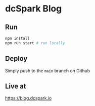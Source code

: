 # dcSpark Blog

## Run

```bash
npm install
npm run start # run locally
```

## Deploy

Simply push to the `main` branch on Github

## Live at
https://blog.dcspark.io
